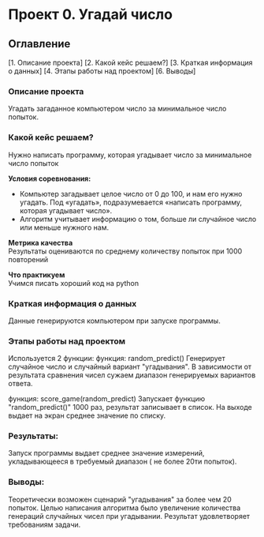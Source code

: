 # Проект 0. Угадай число

## Оглавление  
[1. Описание проекта]
[2. Какой кейс решаем?]
[3. Краткая информация о данных]
[4. Этапы работы над проектом]
[6. Выводы]
### Описание проекта    
Угадать загаданное компьютером число за минимальное число попыток.



### Какой кейс решаем?    
Нужно написать программу, которая угадывает число за минимальное число попыток

**Условия соревнования:**  
- Компьютер загадывает целое число от 0 до 100, и нам его нужно угадать. Под «угадать», подразумевается «написать программу, которая угадывает число».
- Алгоритм учитывает информацию о том, больше ли случайное число или меньше нужного нам.

**Метрика качества**     
Результаты оцениваются по среднему количеству попыток при 1000 повторений

**Что практикуем**     
Учимся писать хороший код на python


### Краткая информация о данных
Данные генерируются компьютером при запуске программы. 
  

### Этапы работы над проектом  
Используется 2 функции:
функция: random_predict()
Генерирует случайное число и случайный вариант "угадывания". В зависимости от результата сравнения чисел сужаем диапазон генерируемых вариантов ответа.

функция: score_game(random_predict)
Запускает функцию "random_predict()" 1000 раз, результат записывает в список. На выходе выдает на экран среднее значение по списку.


### Результаты:  
Запуск программы выдает среднее значение измерений, укладывающееся в требуемый диапазон ( не более 20ти попыток). 


### Выводы:  
Теоретически возможен сценарий "угадывания" за более чем 20 попыток. Целью написания алгоритма было увеличение количества генераций случайных чисел при угадывании. Результат удовлетворяет требованиям задачи. 

